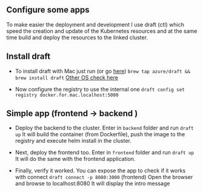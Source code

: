 
## Configure some apps 

To make easier the deployment and development I use draft (ctl) which speed the creation and update of the Kubernetes resources and at the same time build and deploy the resources to the linked cluster.

## Install draft

- To install draft with Mac just run (or go [here](https://github.com/Azure/draft/releases))
`brew tap azure/draft && brew install draft`
[Other OS check here](https://github.com/Azure/draft/releases/tag/v0.15.0)

- Now configure the registry to use the internal one
`draft config set registry docker.for.mac.localhost:5000`

## Simple app (frontend -> backend )

- Deploy the backend to the cluster. Enter in `backend` folder and run
`draft up`
It will build the container (from Dockerfile), push the image to the registry and execute helm install in the cluster.

- Next, deploy the frontend too. Enter in `frontend` folder and run
`draft up`
It will do the same with the frontend application.

- Finally, verify it worked. You can expose the app to check if it works with connect
`draft connect -p 8080:3000` (frontend)
Open the browser and browse to localhost:8080
It will display the intro message
